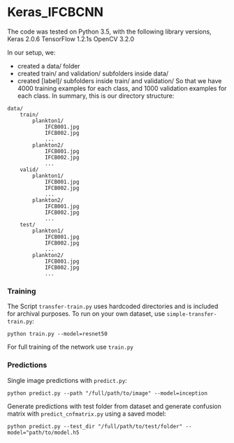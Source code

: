 # Keras_IFCBCNN


The code was tested on Python 3.5, with the following library versions,
Keras 2.0.6
TensorFlow 1.2.1s
OpenCV 3.2.0

In our setup, we:
- created a data/ folder
- created train/ and validation/ subfolders inside data/
- created [label]/ subfolders inside train/ and validation/
So that we have 4000 training examples for each class, and 1000 validation examples for each class.
In summary, this is our directory structure:

```
data/
    train/
        plankton1/
            IFCB001.jpg
            IFCB002.jpg
            ...
        plankton2/
            IFCB001.jpg
            IFCB002.jpg
            ...
    valid/
        plankton1/
            IFCB001.jpg
            IFCB002.jpg
            ...
        plankton2/
            IFCB001.jpg
            IFCB002.jpg
            ...
    test/
        plankton1/
            IFCB001.jpg
            IFCB002.jpg
            ...
        plankton2/
            IFCB001.jpg
            IFCB002.jpg
            ...
```

### Training

The Script `transfer-train.py` uses hardcoded directories and is included for archival purposes. To run on your own
dataset, use `simple-transfer-train.py`:
```
python train.py --model=resnet50
```

For full training of the network use `train.py`

### Predictions 

Single image predictions with `predict.py`:
```
python predict.py --path "/full/path/to/image" --model=inception
```

Generate predictions with test folder from dataset and generate confusion matrix with `predict_cnfmatrix.py` using a saved model:
```
python predict.py --test_dir "/full/path/to/test/folder" --model="path/to/model.h5
```

